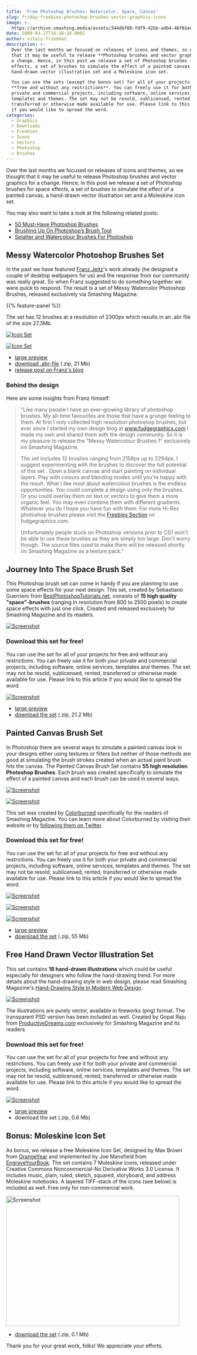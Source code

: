 ```yaml
---
title: 'Free Photoshop Brushes: Watercolor, Space, Canvas'
slug: friday-freebies-photoshop-brushes-vector-graphics-icons
image: >-
  https://archive.smashing.media/assets/344dbf88-fdf9-42bb-adb4-46f01eedd629/9e673d29-1ff7-4df1-b645-3e976a17e0a5/sova.jpg
date: 2009-03-27T16:38:18.000Z
author: vitaly-friedman
description: >-
  Over the last months we focused on releases of icons and themes, so we thought
  that it may be useful to release **Photoshop brushes and vector graphics** for
  a change. Hence, in this post we release a set of Photoshop brushes for space
  effects, a set of brushes to simulate the effect of a painted canvas, a
  hand-drawn vector illustration set and a Moleskine icon set.

  You can use the sets (except the bonus set) for all of your projects for
  **free and without any restrictions**. You can freely use it for both your
  private and commercial projects, including software, online services,
  templates and themes. The set may not be resold, sublicensed, rented,
  transferred or otherwise made available for use. Please link to this article
  if you would like to spread the word.
categories:
  - Graphics
  - Downloads
  - Freebies
  - Icons
  - Vectors
  - Photoshop
  - Brushes
---
```

Over the last months we focused on releases of icons and themes, so we thought that it may be useful to release Photoshop brushes and vector graphics for a change. Hence, in this post we release a set of Photoshop brushes for space effects, a set of brushes to simulate the effect of a painted canvas, a hand-drawn vector illustration set and a Moleskine icon set.

You may also want to take a look at the following related posts:

*   [50 Must-Have Photoshop Brushes](https://www.smashingmagazine.com/2008/11/50-must-have-photoshop-brushes/)
*   [Brushing Up On Photoshop’s Brush Tool](https://www.smashingmagazine.com/2009/11/brushing-up-on-photoshops-brush-tool/)
*   [Splatter and Watercolour Brushes For Photoshop](https://www.smashingmagazine.com/2008/10/splatter-and-watercolour-brushes-for-photoshop/)

## Messy Watercolor Photoshop Brushes Set

In the past we have featured <a href="https://www.fudgegraphics.com/">Franz Jeitz</a>'s work already (he designed a couple of desktop wallpapers for us) and the response from our community was really great. So when Franz suggested to do something together we were quick to respond. The result is a set of Messy Watercolor Photoshop Brushes, released exclusively via Smashing Magazine.

{{% feature-panel %}}

The set has 12 brushes at a resolution of 2300px which results in an .abr file of the size 27.3Mb.

[![Icon Set](https://archive.smashing.media/assets/344dbf88-fdf9-42bb-adb4-46f01eedd629/f5a712be-2f92-4278-ab39-14b2dc684402/messy-release.jpg)](https://archive.smashing.media/assets/344dbf88-fdf9-42bb-adb4-46f01eedd629/54b14740-b77f-4266-b345-f408575aab62/messy-large-preview.jpg)

[![Icon Set](https://archive.smashing.media/assets/344dbf88-fdf9-42bb-adb4-46f01eedd629/1103a9ea-d4ba-4048-b909-c2ede6a97dc9/messy-preview2.jpg)](https://archive.smashing.media/assets/344dbf88-fdf9-42bb-adb4-46f01eedd629/54b14740-b77f-4266-b345-f408575aab62/messy-large-preview.jpg)

*   [large preview](https://archive.smashing.media/assets/344dbf88-fdf9-42bb-adb4-46f01eedd629/54b14740-b77f-4266-b345-f408575aab62/messy-large-preview.jpg)
*   [download .abr-file](https://archive.smashing.media/assets/344dbf88-fdf9-42bb-adb4-46f01eedd629/90324ca3-98ee-416c-8bbf-5b63e95cdb01/messywatercolours.zip) (.zip, 21 Mb)
*   [release post on Franz's blog](https://www.fudgegraphics.com/2008/12/messy-watercolours-free-hi-res-ps-brushes/)

### Behind the design

Here are some insights from Franz himself:
<blockquote>"Like many people I have an ever-growing library of photoshop brushes. My all-time favourites are those that have a grunge feeling to them. At first I only collected high resolution photoshop brushes, but ever since I started my own design blog at <a href="https://www.fudgegraphics.com">www.fudgegraphics.com</a> I made my own and shared them with the design community. So it is my pleasure to release the "Messy Watercolour Brushes 1" exclusively on Smashing Magazine.

The set includes 12 brushes ranging from 2156px up to 2294px. I suggest experimenting with the brushes to discover the full potential of this set . Open a blank canvas and start painting on individual layers. Play with colours and blending modes until you're happy with the result. What I like most about watercolour brushes is the endless opportunities. You could complete a design using only the brushes. Or you could overlay them on text or vectors to give them a more organic feel. You may even combine them with different gradients. Whatever you do I hope you have fun with them. For more Hi-Res photoshop brushes please visit the <a href="https://www.fudgegraphics.com/category/freebies/">Freebies Section</a> on fudgegraphics.com.

Unfortunately people stuck on Photoshop versions prior to CS1 won't be able to use these brushes as they are simply too large. Don't worry though. The source files used to make them will be released shortly on Smashing Magazine as a texture pack."</blockquote>

## Journey Into The Space Brush Set

This Photoshop brush set can come in handy if you are planning to use some space effects for your next design. This set, created by Sebastiano Guerriero from <a href="https://bestphotoshoptutorials.net">BestPhotoshopTutorials.net</a>, consists of <strong>15 high quality "space"-brushes</strong> (ranging in resolution from 800 to 2500 pixels) to create space effects with just one click. Created and released exclusively for Smashing Magazine and its readers.

[![Screenshot](https://archive.smashing.media/assets/344dbf88-fdf9-42bb-adb4-46f01eedd629/b1d1a146-cec5-4fb6-8738-cd46fcc37650/space-450.jpg)](https://archive.smashing.media/assets/344dbf88-fdf9-42bb-adb4-46f01eedd629/28654116-2fef-4d8e-9323-497d71fbfce8/space-large-preview.jpg)

### Download this set for free!

You can use the set for all of your projects for free and without any restrictions. You can freely use it for both your private and commercial projects, including software, online services, templates and themes. The set may not be resold, sublicensed, rented, transferred or otherwise made available for use. Please link to this article if you would like to spread the word.

[![Screenshot](https://archive.smashing.media/assets/344dbf88-fdf9-42bb-adb4-46f01eedd629/523dac5a-a4c9-47a3-8f3f-d2f615724cba/preview-450.jpg)](https://archive.smashing.media/assets/344dbf88-fdf9-42bb-adb4-46f01eedd629/28654116-2fef-4d8e-9323-497d71fbfce8/space-large-preview.jpg)

*   [large preview](https://archive.smashing.media/assets/344dbf88-fdf9-42bb-adb4-46f01eedd629/28654116-2fef-4d8e-9323-497d71fbfce8/space-large-preview.jpg)
*   [download the set](https://archive.smashing.media/assets/344dbf88-fdf9-42bb-adb4-46f01eedd629/7c1be1fd-3266-4130-ab2a-966bd8cc7d0f/space-effect-brushes.zip) (.zip, 21.2 Mb)

## Painted Canvas Brush Set

In Photoshop there are several ways to simulate a painted canvas look in your designs either using textures or filters but neither of those methods are good at simulating the brush strokes created when an actual paint brush hits the canvas. The Painted Canvas Brush Set contains <strong>55 high resolution Photoshop Brushes</strong>. Each brush was created specifically to simulate the effect of a painted canvas and each brush can be used in several ways.

[![Screenshot](https://archive.smashing.media/assets/344dbf88-fdf9-42bb-adb4-46f01eedd629/39c8dd4f-7906-4b5a-86d6-628b810d8264/grant-release.jpg)](https://archive.smashing.media/assets/344dbf88-fdf9-42bb-adb4-46f01eedd629/78acfbcc-49e0-4397-94f4-3950ab8a406a/grant-full.jpg)

[![Screenshot](https://archive.smashing.media/assets/344dbf88-fdf9-42bb-adb4-46f01eedd629/8443df6c-a29d-42dd-a54d-b419e9494fe4/grant-full2.jpg)](https://archive.smashing.media/assets/344dbf88-fdf9-42bb-adb4-46f01eedd629/78acfbcc-49e0-4397-94f4-3950ab8a406a/grant-full.jpg)

This set was created by <a href="https://colorburned.com/">Colorburned</a> specifically for the readers of Smashing Magazine. You can learn more about Colorburned by visiting their website or by <a href="https://twitter.com/Colorburned">following them on Twitter</a>.</p>

### Download this set for free!

You can use the set for all of your projects for free and without any restrictions. You can freely use it for both your private and commercial projects, including software, online services, templates and themes. The set may not be resold, sublicensed, rented, transferred or otherwise made available for use. Please link to this article if you would like to spread the word.

[![Screenshot](https://archive.smashing.media/assets/344dbf88-fdf9-42bb-adb4-46f01eedd629/3af3b707-691e-4b8c-8b6d-d581ee7266e7/prvw-01.jpg)](https://archive.smashing.media/assets/344dbf88-fdf9-42bb-adb4-46f01eedd629/78acfbcc-49e0-4397-94f4-3950ab8a406a/grant-full.jpg)

[![Screenshot](https://archive.smashing.media/assets/344dbf88-fdf9-42bb-adb4-46f01eedd629/2a68a6b4-5500-4f10-977e-da3264db66bc/prvw-02.jpg)](https://archive.smashing.media/assets/344dbf88-fdf9-42bb-adb4-46f01eedd629/78acfbcc-49e0-4397-94f4-3950ab8a406a/grant-full.jpg)

[![Screenshot](https://archive.smashing.media/assets/344dbf88-fdf9-42bb-adb4-46f01eedd629/8f6b19ec-cc2a-4973-a15d-888f7389a26b/prvw-03.jpg)](https://archive.smashing.media/assets/344dbf88-fdf9-42bb-adb4-46f01eedd629/78acfbcc-49e0-4397-94f4-3950ab8a406a/grant-full.jpg)

*   [large preview](https://archive.smashing.media/assets/344dbf88-fdf9-42bb-adb4-46f01eedd629/78acfbcc-49e0-4397-94f4-3950ab8a406a/grant-full.jpg)
*   [download the set](https://archive.smashing.media/assets/344dbf88-fdf9-42bb-adb4-46f01eedd629/dd46304b-797b-44c3-833e-83ce2949f86c/cb-painted-canvas-brushes.zip) (.zip, 55 Mb)

## Free Hand Drawn Vector Illustration Set

This set contains <strong>18 hand-drawn illustrations</strong> which could be useful especially for designers who follow the hand-drawing trend. For more details about the hand-drawing style in web design, please read Smashing Magazine's <a href="https://www.smashingmagazine.com/2008/01/03/hand-drawing-style-in-modern-web-design/">Hand-Drawing Style In Modern Web Design</a>.

[![Screenshot](https://archive.smashing.media/assets/344dbf88-fdf9-42bb-adb4-46f01eedd629/4cb0498c-1d1a-4bf1-bb9e-aee024a5e8ce/gopal-release.jpg)](https://archive.smashing.media/assets/344dbf88-fdf9-42bb-adb4-46f01eedd629/53a698e8-7de9-424b-bd32-cdf00a5b3c43/gopal-preview.jpg)

The illustrations are purely vector, available in fireworks (png) format. The transparent PSD version has been included as well. Created by Gopal Raju from <a href="https://www.productivedreams.com">ProductiveDreams.com</a> exclusively for Smashing Magazine and its readers.</p>

### Download this set for free!

You can use the set for all of your projects for free and without any restrictions. You can freely use it for both your private and commercial projects, including software, online services, templates and themes. The set may not be resold, sublicensed, rented, transferred or otherwise made available for use. Please link to this article if you would like to spread the word.

[![Screenshot](https://archive.smashing.media/assets/344dbf88-fdf9-42bb-adb4-46f01eedd629/7503b29e-428b-47b3-b8c7-4ce5b58b8371/gopal-smallpreview.gif)](https://archive.smashing.media/assets/344dbf88-fdf9-42bb-adb4-46f01eedd629/53a698e8-7de9-424b-bd32-cdf00a5b3c43/gopal-preview.jpg)

*   [large preview](https://archive.smashing.media/assets/344dbf88-fdf9-42bb-adb4-46f01eedd629/53a698e8-7de9-424b-bd32-cdf00a5b3c43/gopal-preview.jpg)
*   download the set (.zip, 0.6 Mb)

## Bonus: Moleskine Icon Set

As bonus, we release a free Moleskine Icon Set, designed by Max Brown from <a href="https://www.orangeyear.com">OrangeYear</a> and implemented by Joe Mansfield from <a href="https://www.engraveyourbook.com">EngraveYourBook</a>. The set contains 7 Moleskine icons, released under Creative Commons Noncommercial-No Derivative Works 3.0 License. It includes music, plain, ruled, sketch, squared, storyboard, and address Moleskine notebooks. A layered TIFF-stack of the icons (see below) is included as well. Free only for non-commercial work.

<img loading="lazy" decoding="async" src="https://www.smashingmagazine.com/2009/03/27/friday-freebies-photoshop-brushes-vector-graphics-icons/" alt="Screenshot" width="472" height="354" />

*   [download the set](https://archive.smashing.media/assets/344dbf88-fdf9-42bb-adb4-46f01eedd629/4a0dd3e5-50bd-4177-8688-660e9f1b592d/moleskine-icons.zip) (.zip, 0.1 Mb)

Thank you for your great work, folks! We appreciate your efforts.

